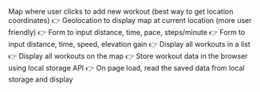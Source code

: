 Map where user clicks to add new workout (best way to
get location coordinates)
👉 Geolocation to display map at current location (more user
friendly)
👉 Form to input distance, time, pace, steps/minute
👉 Form to input distance, time, speed, elevation gain
👉 Display all workouts in a list
👉 Display all workouts on the map
👉 Store workout data in the browser using local storage API
👉 On page load, read the saved data from local storage and
display
